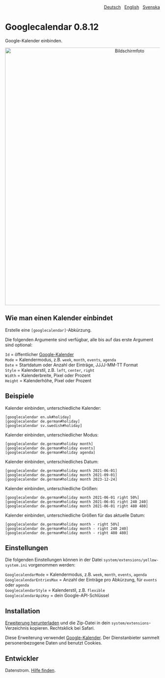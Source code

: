 <p align="right"><a href="README-de.md">Deutsch</a> &nbsp; <a href="README.md">English</a> &nbsp; <a href="README-sv.md">Svenska</a></p>

# Googlecalendar 0.8.12

Google-Kalender einbinden.

<p align="center"><img src="googlecalendar-screenshot.png?raw=true" width="795" height="836" alt="Bildschirmfoto"></p>

## Wie man einen Kalender einbindet

Erstelle eine `[googlecalendar]`-Abkürzung.

Die folgenden Argumente sind verfügbar, alle bis auf das erste Argument sind optional:

`Id` = öffentlicher [Google-Kalender](https://calendar.google.com/)  
`Mode` = Kalendermodus, z.B. `week`, `month`, `events`, `agenda`  
`Date` = Startdatum oder Anzahl der Einträge, JJJJ-MM-TT Format  
`Style` = Kalenderstil, z.B. `left`, `center`, `right`  
`Width` = Kalenderbreite, Pixel oder Prozent  
`Height` = Kalenderhöhe, Pixel oder Prozent  

## Beispiele

Kalender einbinden, unterschiedliche Kalender:

    [googlecalendar en.uk#holiday]
    [googlecalendar de.german#holiday]
    [googlecalendar sv.swedish#holiday]

Kalender einbinden, unterschiedlicher Modus:

    [googlecalendar de.german#holiday month]
    [googlecalendar de.german#holiday events]
    [googlecalendar de.german#holiday agenda]

Kalender einbinden, unterschiedliches Datum:

    [googlecalendar de.german#holiday month 2021-06-01]
    [googlecalendar de.german#holiday month 2021-09-01]
    [googlecalendar de.german#holiday month 2023-12-24]

Kalender einbinden, unterschiedliche Größen:

    [googlecalendar de.german#holiday month 2021-06-01 right 50%]
    [googlecalendar de.german#holiday month 2021-06-01 right 240 240]
    [googlecalendar de.german#holiday month 2021-06-01 right 480 480]

Kalender einbinden, unterschiedliche Größen für das aktuelle Datum:

    [googlecalendar de.german#holiday month - right 50%]
    [googlecalendar de.german#holiday month - right 240 240]
    [googlecalendar de.german#holiday month - right 480 480]

## Einstellungen

Die folgenden Einstellungen können in der Datei `system/extensions/yellow-system.ini` vorgenommen werden:

`GooglecalendarMode` = Kalendermodus, z.B. `week`, `month`, `events`, `agenda`  
`GooglecalendarEntriesMax` = Anzahl der Einträge pro Abkürzung, für `events` oder `agenda`  
`GooglecalendarStyle` = Kalenderstil, z.B. `flexible`  
`GooglecalendarApiKey` = dein Google-API-Schlüssel  

## Installation

[Erweiterung herunterladen](https://github.com/datenstrom/yellow-extensions/raw/master/zip/googlecalendar.zip) und die Zip-Datei in dein `system/extensions`-Verzeichnis kopieren. Rechtsklick bei Safari.

Diese Erweiterung verwendet [Google-Kalender](https://calendar.google.com/). Der Dienstanbieter sammelt personenbezogene Daten und benutzt Cookies.

## Entwickler

Datenstrom. [Hilfe finden](https://datenstrom.se/de/yellow/help/).
